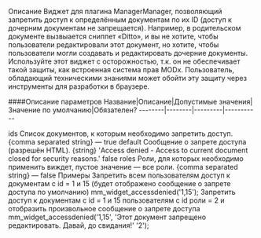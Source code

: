 Описание
Виджет для плагина ManagerManager, позволяющий запретить доступ к определённым документам по их ID (доступ к дочерним документам не запрещается).
Например, в родительском документе вызвыается сниппет «Ditto», и вы не хотите, чтобы пользователи редактировали этот документ, но хотите, чтобы пользователи могли создавать и редактировать дочерние документы.
Используйте этот виджет с осторожностью, т.к. он не обеспечивает такой защиты, как встроенная система прав MODx. Пользователь, обладающий техническими знаниями может обойти эту защиту через инструменты для разработки в браузере.

####Описание параметров
Название|Описание|Допустимые значения|Значение по умолчанию|Обязателен?
--------|--------|---------|-----------

ids	Список документов, к которым необходимо запретить доступ.	{comma separated string}	—	true
default	Сообщение о запрете доступа (разрешён HTML).	{string}	'Access denied - Access to current document closed for security reasons.'	false
roles	Роли, для которых необходимо применить виждет, пустое значение — все роли.	{comma separated string}	—	false
Примеры
Запретить всем пользователям доступ к документам с id = 1 и 15 (будет отображено сообщение о запрете доступа по умолчанию)
mm_widget_accessdenied('1,15');
Запретить доступ к документам с id = 1 и 15 пользователям с id роли = 2 и отобразить произвольное сообщение о запрете доступа
mm_widget_accessdenied('1,15', 'Этот документ запрещено редактировать. Давай, до свидания!' '2');